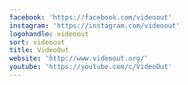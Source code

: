 ```yaml
---
facebook: 'https://facebook.com/videoout'
instagram: 'https://instagram.com/videoout'
logohandle: videoout
sort: videoout
title: VideoOut
website: 'http://www.videoout.org/'
youtube: 'https://youtube.com/c/VideoOut'
---
```


